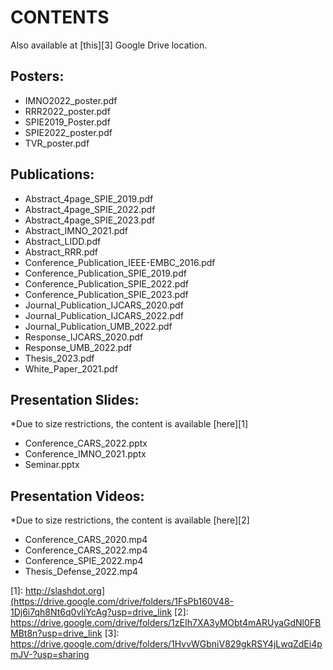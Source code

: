 # **CONTENTS**
Also available at [this][3] Google Drive location.
## **Posters:**
- IMNO2022_poster.pdf
- RRR2022_poster.pdf
- SPIE2019_Poster.pdf
- SPIE2022_poster.pdf
- TVR_poster.pdf

## **Publications:**
- Abstract_4page_SPIE_2019.pdf
- Abstract_4page_SPIE_2022.pdf
- Abstract_4page_SPIE_2023.pdf
- Abstract_IMNO_2021.pdf
- Abstract_LIDD.pdf
- Abstract_RRR.pdf
- Conference_Publication_IEEE-EMBC_2016.pdf
- Conference_Publication_SPIE_2019.pdf
- Conference_Publication_SPIE_2022.pdf
- Conference_Publication_SPIE_2023.pdf
- Journal_Publication_IJCARS_2020.pdf
- Journal_Publication_IJCARS_2022.pdf
- Journal_Publication_UMB_2022.pdf
- Response_IJCARS_2020.pdf
- Response_UMB_2022.pdf
- Thesis_2023.pdf
- White_Paper_2021.pdf

## **Presentation Slides:**
*Due to size restrictions, the content is available [here][1]
- Conference_CARS_2022.pptx
- Conference_IMNO_2021.pptx
- Seminar.pptx

## **Presentation Videos:**
*Due to size restrictions, the content is available [here][2]
- Conference_CARS_2020.mp4
- Conference_CARS_2022.mp4
- Conference_SPIE_2022.mp4
- Thesis_Defense_2022.mp4

[1]: http://slashdot.org](https://drive.google.com/drive/folders/1FsPb160V48-1Dj6i7qh8Nt6q0vIiYcAg?usp=drive_link
[2]: https://drive.google.com/drive/folders/1zEIh7XA3yMObt4mARUyaGdNl0FBMBt8n?usp=drive_link
[3]: https://drive.google.com/drive/folders/1HvvWGbniV829gkRSY4jLwqZdEi4pmJV-?usp=sharing

